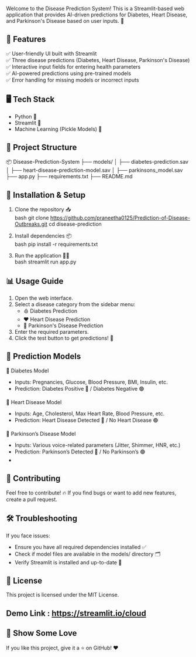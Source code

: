 Welcome to the Disease Prediction System! This is a Streamlit-based web application that provides AI-driven predictions for Diabetes, Heart Disease, and Parkinson's Disease based on user inputs. 🚀

## 📌 Features
✅ User-friendly UI built with Streamlit  
✅ Three disease predictions (Diabetes, Heart Disease, Parkinson's Disease)  
✅ Interactive input fields for entering health parameters  
✅ AI-powered predictions using pre-trained models  
✅ Error handling for missing models or incorrect inputs  

## 🖥️ Tech Stack
- Python 🐍
- Streamlit 🎨
- Machine Learning (Pickle Models) 🤖

## 📂 Project Structure

📦 Disease-Prediction-System
├── models/
│   ├── diabetes-prediction.sav
│   ├── heart-disease-prediction-model.sav
│   ├── parkinsons_model.sav
├── app.py
├── requirements.txt
├── README.md


## 🚀 Installation & Setup
1. Clone the repository 📥  
   bash
   git clone https://github.com/praneetha0125/Prediction-of-Disease-Outbreaks.git
   cd disease-prediction
   

2. Install dependencies 📦  
   bash
   pip install -r requirements.txt
   

3. Run the application 🏃‍♂️  
   bash
   streamlit run app.py
   

## 📊 Usage Guide
1. Open the web interface.
2. Select a disease category from the sidebar menu:
   - 🩸 Diabetes Prediction
   - ❤️ Heart Disease Prediction
   - 🧠 Parkinson's Disease Prediction
3. Enter the required parameters.
4. Click the test button to get predictions! 🎯


## 🎯 Prediction Models
🔹 Diabetes Model  
   - Inputs: Pregnancies, Glucose, Blood Pressure, BMI, Insulin, etc.  
   - Prediction: Diabetes Positive 🔴 / Diabetes Negative 🟢  

🔹 Heart Disease Model 
   - Inputs: Age, Cholesterol, Max Heart Rate, Blood Pressure, etc.  
   - Prediction: Heart Disease Detected 🔴 / No Heart Disease 🟢  

🔹 Parkinson’s Disease Model 
   - Inputs: Various voice-related parameters (Jitter, Shimmer, HNR, etc.)  
   - Prediction: Parkinson’s Detected 🔴 / No Parkinson’s 🟢
   - 

## 🤝 Contributing
Feel free to contribute! 🔥 If you find bugs or want to add new features, create a pull request. 

## 🛠️ Troubleshooting
If you face issues:
- Ensure you have all required dependencies installed ✅
- Check if model files are available in the models/ directory 🗂️
- Verify Streamlit is installed and up-to-date 🚀


## 📜 License
This project is licensed under the MIT License.

## Demo Link : https://streamlit.io/cloud

## 🌟 Show Some Love
If you like this project, give it a ⭐ on GitHub! ❤️
